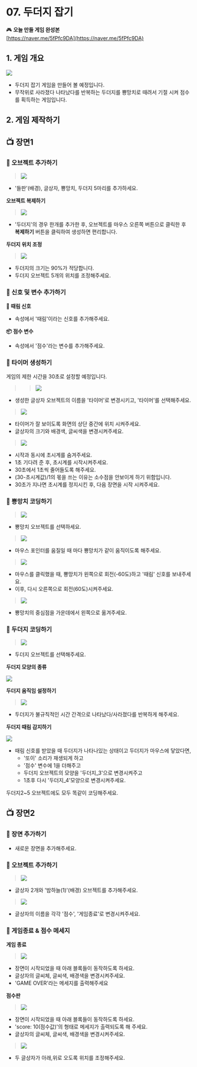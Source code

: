# 07. 두더지 잡기



🎮  **오늘 만들 게임 완성본**   
[https://naver.me/5fPfc9DA](https://naver.me/5fPfc9DA) 

## 1. 게임 개요
![](/img/07_두더지잡기/7_1.png)
- 두더지 잡기 게임을 만들어 볼 예정입니다. 
- 무작위로 사라졌다 나타났다를 반복하는 두더지를 뿅망치로 때려서 기절 시켜 점수를 획득하는 게임입니다.

## 2. 게임 제작하기

## 📺 장면1

### 🧩 오브젝트 추가하기
> ![](/img/07_두더지잡기/7_28.png)

-  '들판'(배경), 글상자, 뿅망치, 두더지 5마리를 추가하세요.

**오브젝트 복제하기**
> ![](/img/07_두더지잡기/7_16.png)  
- '두더지'의 경우 한개를 추가한 후, 오브젝트를 마우스 오른쪽 버튼으로 클릭한 후 **복제하기** 버튼을 클릭하여 생성하면 편리합니다. 

**두더지 위치 조정**

> ![](/img/07_두더지잡기/7_36.png)
- 두더지의 크기는 90%가 적당합니다. 
- 두더지 오브젝트 5개의 위치를 조정해주세요.



### 🧩 신호 및 변수 추가하기 

**🛜 때림 신호**
- 속성에서 '때림'이라는 신호를 추가해주세요.

**📦 점수 변수**
- 속성에서 '점수'라는 변수를 추가해주세요. 

### 🧩 타이머 생성하기
게임의 제한 시간을 30초로 설정할 예정입니다.

>> ![](/img/07_두더지잡기/7_19.png)
- 생성한 글상자 오브젝트의 이름을 '타이머'로 변경시키고, '타이머'를 선택해주세요.


> ![](/img/07_두더지잡기/7_34.png)

- 타이머가 잘 보이도록 화면의 상단 중간에 위치 시켜주세요.
- 글상자의 크기와 배경색, 글씨색을 변경시켜주세요.
  
> ![](/img/07_두더지잡기/7_20.png) 
- 시작과 동시에 초시계를 숨겨주세요.
- 1초 기다려 준 후, 초시계를 시작시켜주세요.
- 30초에서 1초씩 줄어들도록 해주세요. 
- (30-초시계값)/1의 몫을 쓰는 이유는 소수점을 안보이게 하기 위함입니다. 
- 30초가 지나면 초시계를 정지시킨 후, 다음 장면을 시작 시켜주세요. 


### 🧩 뿅망치 코딩하기
> ![](/img/07_두더지잡기/7_17.png)  
- 뿅망치 오브젝트를 선택하세요. 

> ![](/img/07_두더지잡기/7_21.png)

- 마우스 포인터를 움질일 때 마다 뿅망치가 같이 움직이도록 해주세요.

> ![](/img/07_두더지잡기/7_22.png)  
- 마우스를 클릭했을 때, 뿅망치가 왼쪽으로 회전(-60도)하고 '때림' 신호를 보내주세요. 
- 이후, 다시 오른쪽으로 회전(60도)시켜주세요. 


> ![](/img/07_두더지잡기/7_35.png)  
- 뿅망치의 중심점을 가운데에서 왼쪽으로 옮겨주세요. 

### 🧩 두더지 코딩하기
> ![](/img/07_두더지잡기/7_18.png)  
- 두더지 오브젝트를 선택해주세요. 


**두더지 모양의 종류**   

![](/img/07_두더지잡기/7_37.png) 

**두더지 움직임 설정하기** 
> ![](/img/07_두더지잡기/7_23.png)  
- 두더지가 불규칙적인 시간 간격으로 나타났다/사라졌다를 반복하게 해주세요. 

**두더지 때림 감지하기** 

![](/img/07_두더지잡기/7_24.png)  
- 때림 신호를 받았을 때 두더지가 나타나있는 상태이고  두더지가 마우스에 닿았다면,
  - '또이' 소리가 재생되게 하고 
  - '점수' 변수에 1을 더해주고 
  - 두더지 오브젝트의 모양을 '두더지_3'으로 변경시켜주고 
  - 1초후 다시 '두더지_4'모양으로 변경시켜주세요.


두더지2~5 오브젝트에도 모두 똑같이 코딩해주세요. 


## 📺 장면2

### 🧩 장면 추가하기

- 새로운 장면을 추가해주세요. 

### 🧩 오브젝트 추가하기
> ![](/img/07_두더지잡기/7_25.png) 
- 글상자 2개와 '밤하늘(1)'(배경) 오브젝트를 추가해주세요.


> ![](/img/07_두더지잡기/7_29.png) 
- 글상자의 이름을 각각 '점수', '게임종료'로 변경시켜주세요. 



### 🧩 게임종료 & 점수 메세지
**게임 종료**

> ![](/img/07_두더지잡기/7_30.png) 
- 장면이 시작되었을 때 아래 블록들이 동작하도록 하세요.
- 글상자의 글씨체, 글씨색, 배경색을 변경시켜주세요. 
- 'GAME OVER'라는 메세지를 출력해주세요


**점수판**
> ![](/img/07_두더지잡기/7_31.png)
- 장면이 시작되었을 때 아래 블록들이 동작하도록 하세요.
- 'score: 10(점수값)'의 형태로 메세지가 출력되도록 해 주세요. 
- 글상자의 글씨체, 글씨색, 배경색을 변경시켜주세요. 

> ![](/img/07_두더지잡기/7_33.png)
- 두 글상자가 아래,위로 오도록 위치를 조정해주세요.



<!-- <details>
<summary> 요약 </summary>
</details> -->


